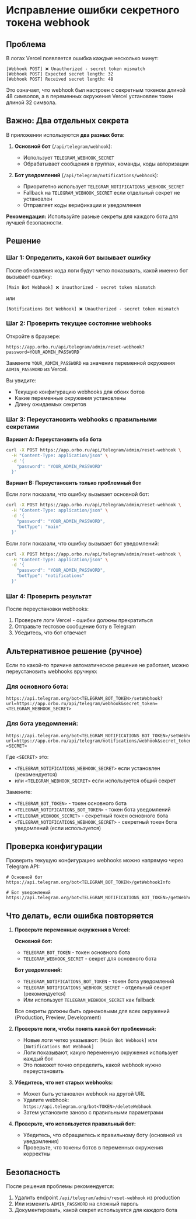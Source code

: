 # Исправление ошибки секретного токена webhook

## Проблема

В логах Vercel появляется ошибка каждые несколько минут:
```
[Webhook POST] ❌ Unauthorized - secret token mismatch
[Webhook POST] Expected secret length: 32
[Webhook POST] Received secret length: 48
```

Это означает, что webhook был настроен с секретным токеном длиной 48 символов, а в переменных окружения Vercel установлен токен длиной 32 символа.

## Важно: Два отдельных секрета

В приложении используются **два разных бота**:

1. **Основной бот** (`/api/telegram/webhook`):
   - Использует `TELEGRAM_WEBHOOK_SECRET`
   - Обрабатывает сообщения в группах, команды, коды авторизации

2. **Бот уведомлений** (`/api/telegram/notifications/webhook`):
   - Приоритетно использует `TELEGRAM_NOTIFICATIONS_WEBHOOK_SECRET`
   - Fallback на `TELEGRAM_WEBHOOK_SECRET` если отдельный секрет не установлен
   - Отправляет коды верификации и уведомления

**Рекомендация:** Используйте разные секреты для каждого бота для лучшей безопасности.

## Решение

### Шаг 1: Определить, какой бот вызывает ошибку

После обновления кода логи будут четко показывать, какой именно бот вызывает ошибку:

```
[Main Bot Webhook] ❌ Unauthorized - secret token mismatch
```
или
```
[Notifications Bot Webhook] ❌ Unauthorized - secret token mismatch
```

### Шаг 2: Проверить текущее состояние webhooks

Откройте в браузере:
```
https://app.orbo.ru/api/telegram/admin/reset-webhook?password=YOUR_ADMIN_PASSWORD
```

Замените `YOUR_ADMIN_PASSWORD` на значение переменной окружения `ADMIN_PASSWORD` из Vercel.

Вы увидите:
- Текущую конфигурацию webhooks для обоих ботов
- Какие переменные окружения установлены
- Длину ожидаемых секретов

### Шаг 3: Переустановить webhooks с правильными секретами

**Вариант A: Переустановить оба бота**

```bash
curl -X POST https://app.orbo.ru/api/telegram/admin/reset-webhook \
  -H "Content-Type: application/json" \
  -d '{
    "password": "YOUR_ADMIN_PASSWORD"
  }'
```

**Вариант B: Переустановить только проблемный бот**

Если логи показали, что ошибку вызывает основной бот:

```bash
curl -X POST https://app.orbo.ru/api/telegram/admin/reset-webhook \
  -H "Content-Type: application/json" \
  -d '{
    "password": "YOUR_ADMIN_PASSWORD",
    "botType": "main"
  }'
```

Если логи показали, что ошибку вызывает бот уведомлений:

```bash
curl -X POST https://app.orbo.ru/api/telegram/admin/reset-webhook \
  -H "Content-Type: application/json" \
  -d '{
    "password": "YOUR_ADMIN_PASSWORD",
    "botType": "notifications"
  }'
```

### Шаг 4: Проверить результат

После переустановки webhooks:
1. Проверьте логи Vercel - ошибки должны прекратиться
2. Отправьте тестовое сообщение боту в Telegram
3. Убедитесь, что бот отвечает

## Альтернативное решение (ручное)

Если по какой-то причине автоматическое решение не работает, можно переустановить webhooks вручную:

### Для основного бота:

```
https://api.telegram.org/bot<TELEGRAM_BOT_TOKEN>/setWebhook?url=https://app.orbo.ru/api/telegram/webhook&secret_token=<TELEGRAM_WEBHOOK_SECRET>
```

### Для бота уведомлений:

```
https://api.telegram.org/bot<TELEGRAM_NOTIFICATIONS_BOT_TOKEN>/setWebhook?url=https://app.orbo.ru/api/telegram/notifications/webhook&secret_token=<SECRET>
```

Где `<SECRET>` это:
- `<TELEGRAM_NOTIFICATIONS_WEBHOOK_SECRET>` если установлен (рекомендуется)
- или `<TELEGRAM_WEBHOOK_SECRET>` если используется общий секрет

Замените:
- `<TELEGRAM_BOT_TOKEN>` - токен основного бота
- `<TELEGRAM_NOTIFICATIONS_BOT_TOKEN>` - токен бота уведомлений
- `<TELEGRAM_WEBHOOK_SECRET>` - секретный токен основного бота
- `<TELEGRAM_NOTIFICATIONS_WEBHOOK_SECRET>` - секретный токен бота уведомлений (если используется)

## Проверка конфигурации

Проверить текущую конфигурацию webhooks можно напрямую через Telegram API:

```
# Основной бот
https://api.telegram.org/bot<TELEGRAM_BOT_TOKEN>/getWebhookInfo

# Бот уведомлений
https://api.telegram.org/bot<TELEGRAM_NOTIFICATIONS_BOT_TOKEN>/getWebhookInfo
```

## Что делать, если ошибка повторяется

1. **Проверьте переменные окружения в Vercel:**
   
   **Основной бот:**
   - `TELEGRAM_BOT_TOKEN` - токен основного бота
   - `TELEGRAM_WEBHOOK_SECRET` - секрет для основного бота
   
   **Бот уведомлений:**
   - `TELEGRAM_NOTIFICATIONS_BOT_TOKEN` - токен бота уведомлений
   - `TELEGRAM_NOTIFICATIONS_WEBHOOK_SECRET` - отдельный секрет (рекомендуется)
   - Или использует `TELEGRAM_WEBHOOK_SECRET` как fallback
   
   Все секреты должны быть одинаковыми для всех окружений (Production, Preview, Development)

2. **Проверьте логи, чтобы понять какой бот проблемный:**
   - Новые логи четко указывают: `[Main Bot Webhook]` или `[Notifications Bot Webhook]`
   - Логи показывают, какую переменную окружения использует каждый бот
   - Это поможет точно определить, какой webhook нужно переустановить

3. **Убедитесь, что нет старых webhooks:**
   - Может быть установлен webhook на другой URL
   - Удалите webhook: `https://api.telegram.org/bot<TOKEN>/deleteWebhook`
   - Затем установите заново с правильными параметрами

4. **Проверьте, что используется правильный бот:**
   - Убедитесь, что обращаетесь к правильному боту (основной vs уведомления)
   - Проверьте, что токены ботов в переменных окружения корректны

## Безопасность

После решения проблемы рекомендуется:
1. Удалить endpoint `/api/telegram/admin/reset-webhook` из production
2. Или изменить `ADMIN_PASSWORD` на сложный пароль
3. Документировать, какой секрет используется для каждого бота

